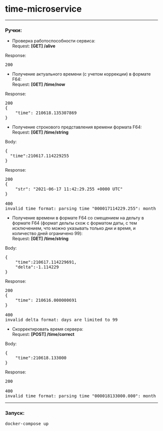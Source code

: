# time-microservice
***
### Ручки:
+ Проверка работоспособности сервиса:  
  Request: **[GET] /alive**

Response:
<pre>
200
</pre>

+ Получение актуального времени (с учетом коррекции) в формате F64:  
  Request: **[GET] /time/now**  

Response:
<pre>
200
{
    "time": 210618.135307869
}
</pre>

+ Получение строкового представления времени формата F64:  
  Request: **[GET] /time/string**
  
Body:
<pre>
{
  "time":210617.114229255
}
</pre>

Response:
<pre>
200
{
    "str": "2021-06-17 11:42:29.255 +0000 UTC"
}

400
invalid time format: parsing time "000017114229.255": month out of range
</pre>

+ Получение времени в формате F64 со смещением на дельту в формате F64 
  (формат дельты схож с форматом даты, с тем исключением, что можно указывать только 
  дни и время, и количество дней ограничено 99):  
  Request: **[GET] /time/string**

Body:
<pre>
{
    "time":210617.114229691,
    "delta":-1.114229
}
</pre>

Response:
<pre>
200
{
    "time": 210616.000000691
}

400
invalid delta format: days are limited to 99
</pre>

+ Скорректировать время сервера:  
  Request: **[POST] /time/correct**

Body:
<pre>
{
    "time":210618.133000
}
</pre>

Response:
<pre>
200

400
invalid time format: parsing time "000018133000.000": month out of range
</pre>

***
### Запуск:
<pre>
docker-compose up
</pre>